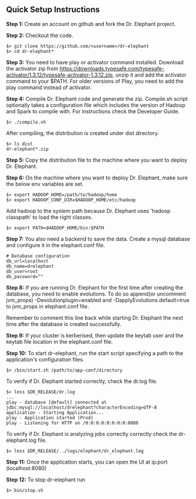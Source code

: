 ## Quick Setup Instructions

**Step 1:**
Create an account on github and fork the Dr. Elephant project.

**Step 2:**
Checkout the code.
```
$> git clone https://github.com/<username>/dr-elephant
$> cd dr-elephant*
```

**Step 3:**
You need to have play or activator command installed. Download the activator zip from https://downloads.typesafe.com/typesafe-activator/1.3.12/typesafe-activator-1.3.12.zip, unzip it and add the activator command to your $PATH. For older versions of Play, you need to add the play command instead of activator.

**Step 4:**
Compile Dr. Elephant code and generate the zip. Compile.sh script optionally takes a configuration file which includes the version of Hadoop and Spark to compile with. For instructions check the Developer Guide.
```
$> ./compile.sh
```
After compiling, the distribution is created under dist directory.
```
$> ls dist
dr-elephant*.zip
```

**Step 5:**
Copy the distribution file to the machine where you want to deploy Dr. Elephant.

**Step 6:**
On the machine where you want to deploy Dr. Elephant, make sure the below env variables are set.
```
$> export HADOOP_HOME=/path/to/hadoop/home
$> export HADOOP_CONF_DIR=$HADOOP_HOME/etc/hadoop
```
Add hadoop to the system path because Dr. Elephant uses 'hadoop classpath' to load the right classes.
```
$> export PATH=$HADOOP_HOME/bin:$PATH
```

**Step 7:**
You also need a backend to save the data. Create a mysql database and configure it in the elephant.conf file.
```
# Database configuration
db_url=localhost
db_name=drelephant
db_user=root
db_password=""
```

**Step 8:**
If you are running Dr. Elephant for the first time after creating the database, you need to enable evolutions. To do so append(or uncomment jvm_props) -Devolutionplugin=enabled and -DapplyEvolutions.default=true to jvm_props in elephant.conf file.

Remember to comment this line back while starting Dr. Elephant the next time after the database is created successfully.

**Step 9:**
If your cluster is kerberised, then update the keytab user and the keytab file location in the elephant.conf file.

**Step 10:**
To start dr-elephant, run the start script specifying a path to the application's configuration files.

```
$> /bin/start.sh /path/to/app-conf/directory
```
To verify if Dr. Elephant started correctly, check the dr.log file.
```
$> less $DR_RELEASE/dr.log
...
play - database [default] connected at jdbc:mysql://localhost/drelephant?characterEncoding=UTF-8
application - Starting Application...
play - Application started (Prod)
play - Listening for HTTP on /0:0:0:0:0:0:0:0:8080
```
To verify if Dr. Elephant is analyzing jobs correctly correctly check the dr-elephant.log file.
```
$> less $DR_RELEASE/../logs/elephant/dr_elephant.log
```

**Step 11:**
Once the application starts, you can open the UI at ip:port (localhost:8080)

**Step 12:**
To stop dr-elephant run
```
$> bin/stop.sh
```


